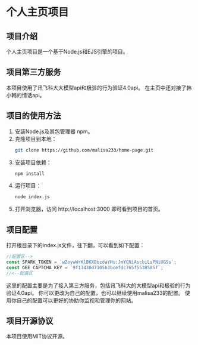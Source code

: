 # 个人主页项目
## 项目介绍
个人主页项目是一个基于Node.js和EJS引擎的项目。

## 项目第三方服务

本项目使用了讯飞科大大模型api和极验的行为验证4.0api。
在主页中还对接了韩小韩的情话api。

## 项目的使用方法

1. 安装Node.js及其包管理器 npm。
2. 克隆项目到本地：
   ```bash
   git clone https://github.com/malisa233/home-page.git
   ```
3. 安装项目依赖：
   ```bash
   npm install
   ```
4. 运行项目：
   ```bash
   node index.js
   ```
5. 打开浏览器，访问 http://localhost:3000 即可看到项目的首页。  

## 项目配置

打开根目录下的index.js文件，往下翻，可以看到如下配置：

```javascript
//配置区-->
const SPARK_TOKEN = `wZoywWrKlBKXBbzdaYHu:JmYCNiAscbiLsPNiUGSs`;
const GEE_CAPTCHA_KEY = `9f13430d7105b3bcefdc765f5538585f`;
//<--配置区
```

这里的配置主要是为了接入第三方服务，包括讯飞科大的大模型api和极验的行为验证4.0api。
你可以更改为自己的配置，也可以继续使用malisa233的配置。
使用你自己的配置可以更好的协助你监视和管理你的网站。

## 项目开源协议

本项目使用MIT协议开源。